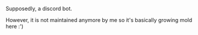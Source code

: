 Supposedly, a discord bot. 

However, it is not maintained anymore by me so it's basically growing mold here :')
